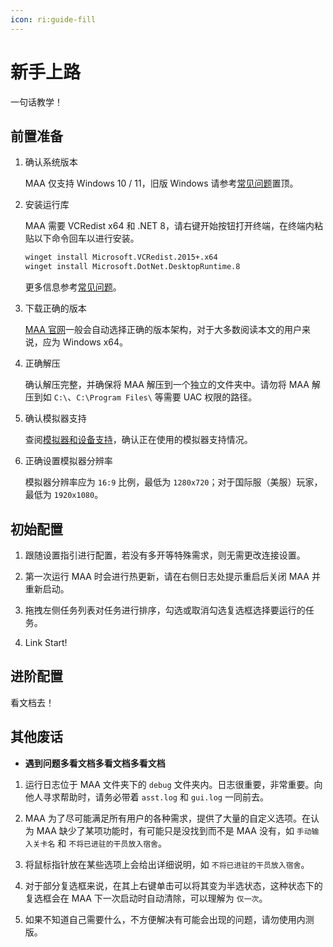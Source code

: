 ```yaml
---
icon: ri:guide-fill
---
```


# 新手上路

一句话教学！

## 前置准备

1. 确认系统版本

    MAA 仅支持 Windows 10 / 11，旧版 Windows 请参考[常见问题](./faq.md)置顶。

2. 安装运行库

    MAA 需要 VCRedist x64 和 .NET 8，请右键开始按钮打开终端，在终端内粘贴以下命令回车以进行安装。

    ```sh
    winget install Microsoft.VCRedist.2015+.x64
    winget install Microsoft.DotNet.DesktopRuntime.8
    ```

    更多信息参考[常见问题](faq.md#可能性-2--运行库问题)。

3. 下载正确的版本

    [MAA 官网](https://maa.plus/)一般会自动选择正确的版本架构，对于大多数阅读本文的用户来说，应为 Windows x64。

4. 正确解压

    确认解压完整，并确保将 MAA 解压到一个独立的文件夹中。请勿将 MAA 解压到如 `C:\`、`C:\Program Files\` 等需要 UAC 权限的路径。

5. 确认模拟器支持

    查阅[模拟器和设备支持](./devices/)，确认正在使用的模拟器支持情况。

6. 正确设置模拟器分辨率

    模拟器分辨率应为 `16:9` 比例，最低为 `1280x720`；对于国际服（美服）玩家，最低为 `1920x1080`。

## 初始配置

1. 跟随设置指引进行配置，若没有多开等特殊需求，则无需更改连接设置。

2. 第一次运行 MAA 时会进行热更新，请在右侧日志处提示重启后关闭 MAA 并重新启动。

3. 拖拽左侧任务列表对任务进行排序，勾选或取消勾选复选框选择要运行的任务。

4. Link Start!

## 进阶配置

看文档去！

## 其他废话

- **遇到问题多看文档多看文档多看文档**

1. 运行日志位于 MAA 文件夹下的 `debug` 文件夹内。日志很重要，非常重要。向他人寻求帮助时，请务必带着 `asst.log` 和 `gui.log` 一同前去。

2. MAA 为了尽可能满足所有用户的各种需求，提供了大量的自定义选项。在认为 MAA 缺少了某项功能时，有可能只是没找到而不是 MAA 没有，如 `手动输入关卡名` 和 `不将已进驻的干员放入宿舍`。

3. 将鼠标指针放在某些选项上会给出详细说明，如 `不将已进驻的干员放入宿舍`。

4. 对于部分复选框来说，在其上右键单击可以将其变为半选状态，这种状态下的复选框会在 MAA 下一次启动时自动清除，可以理解为 `仅一次`。

5. 如果不知道自己需要什么，不方便解决有可能会出现的问题，请勿使用内测版。
